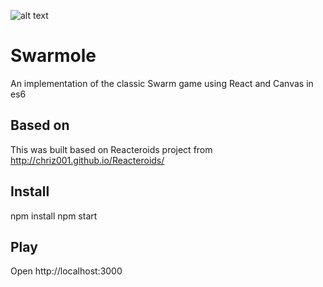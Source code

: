 ![alt text](https://i.ibb.co/7pzxgwm/Untitled.png)

# Swarmole
An implementation of the classic Swarm game using React and Canvas in es6

## Based on

This was built based on Reacteroids project from
http://chriz001.github.io/Reacteroids/

## Install

npm install
npm start

## Play

Open http://localhost:3000
